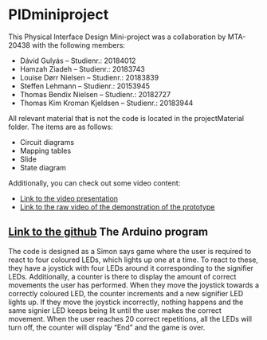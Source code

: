 # PIDminiproject

This Physical Interface Design Mini-project was a collaboration by MTA-20438 with the following members: 
- Dávid Gulyás 				          – Studienr.: 20184012
- Hamzah Ziadeh			            – Studienr.: 20183743
- Louise Dørr Nielsen 			    – Studienr.: 20183839
- Steffen Lehmann			          – Studienr.: 20153945
- Thomas Bendix Nielsen 		    – Studienr.: 20182727
- Thomas Kim Kroman Kjeldsen    – Studienr.: 20183944


All relevant material that is not the code is located in the projectMaterial folder. The items are as follows: 
- Circuit diagrams 
- Mapping tables
- Slide
- State diagram

Additionally, you can check out some video content:
- [Link to the video presentation](https://youtu.be/XCKGmWt0xH0)
- [Link to the raw video of the demonstration of the prototype](https://www.youtube.com/watch?v=KwtzAa93t0E)


[Link to the github](https://github.com/LouiseDoorr/PIDminiproject)
The Arduino program
---------------
The code is designed as a Simon says game where the user is required to react to four coloured LEDs, which lights up one at a time. To react to these, they have a joystick with four LEDs around it corresponding to the signifier LEDs. Additionally, a counter is there to display the amount of correct movements the user has performed. When they move the joystick towards a correctly coloured LED, the counter increments and a new signifier LED lights up. If they move the joystick incorrectly, nothing happens and the same signier LED keeps being lit until the user makes the correct movement.
When the user reaches 20 correct repetitions, all the LEDs will turn off, the counter will display “End” and the game is over.

